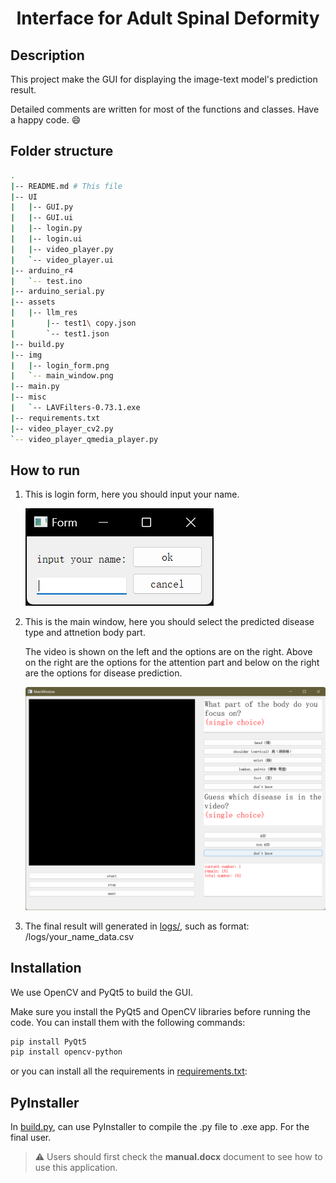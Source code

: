 <div align="center">

# Interface for Adult Spinal Deformity

</div>

## Description

This project make the GUI for displaying the image-text model's prediction result.

Detailed comments are written for most of the functions and classes.
Have a happy code. 😄

## Folder structure

```bash
.
|-- README.md # This file
|-- UI
|   |-- GUI.py
|   |-- GUI.ui
|   |-- login.py
|   |-- login.ui
|   |-- video_player.py
|   `-- video_player.ui
|-- arduino_r4
|   `-- test.ino
|-- arduino_serial.py
|-- assets
|   |-- llm_res
|       |-- test1\ copy.json
|       `-- test1.json
|-- build.py
|-- img
|   |-- login_form.png
|   `-- main_window.png
|-- main.py
|-- misc
|   `-- LAVFilters-0.73.1.exe
|-- requirements.txt
|-- video_player_cv2.py
`-- video_player_qmedia_player.py
```

## How to run

1. This is login form, here you should input your name.

   ![login](img/login_form.png)

2. This is the main window, here you should select the predicted disease type and attnetion body part.

   The video is shown on the left and the options are on the right.
   Above on the right are the options for the attention part and below on the right are the options for disease prediction.

   ![main_window](img/main_window.png)

3. The final result will generated in [logs/](logs/), such as format: /logs/your_name_data.csv

## Installation

We use OpenCV and PyQt5 to build the GUI.

<!-- Because of this function can only decoder the .avi video file, but we have .mp4 video file.
So we need to install additional decoders, where locate in [LAVFilters](misc/LAVFilters-0.73.1.exe)

⚠️ Need first to install the additional decoder, otherwise an error will reported!
-->

Make sure you install the PyQt5 and OpenCV libraries before running the code.
You can install them with the following commands:

```bash
pip install PyQt5
pip install opencv-python
```

or you can install all the requirements in [requirements.txt](requirements.txt):

## PyInstaller

In [build.py](build.py), can use PyInstaller to compile the .py file to .exe app.
For the final user.

> ⚠️ Users should first check the **manual.docx** document to see how to use this application.
